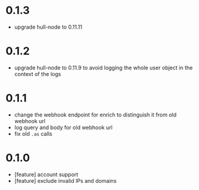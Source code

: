 # 0.1.3
- upgrade hull-node to 0.11.11

# 0.1.2 
- upgrade hull-node to 0.11.9 to avoid logging the whole user object in the context of the logs

# 0.1.1
- change the webhook endpoint for enrich to distinguish it from old webhook url
- log query and body for old webhook url
- fix old `.as` calls

# 0.1.0
- [feature] account support
- [feature] exclude invalid IPs and domains
